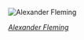 
![Alexander Fleming](https://upload.wikimedia.org/wikipedia/commons/thumb/b/bf/Synthetic_Production_of_Penicillin_TR1468.jpg/525px-Synthetic_Production_of_Penicillin_TR1468.jpg)

*[Alexander Fleming](https://wikipedia.org/wiki/File:Synthetic_Production_of_Penicillin_TR1468.jpg)*
